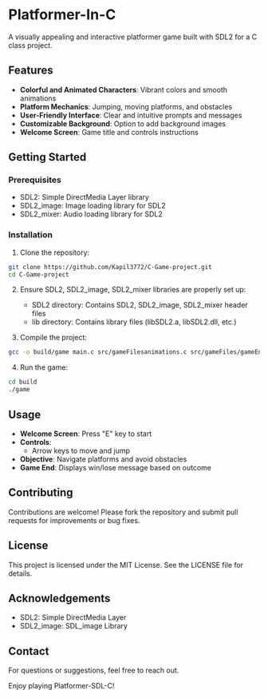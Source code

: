 # Platformer-In-C

A visually appealing and interactive platformer game built with SDL2 for a C class project.

## Features

- **Colorful and Animated Characters**: Vibrant colors and smooth animations
- **Platform Mechanics**: Jumping, moving platforms, and obstacles
- **User-Friendly Interface**: Clear and intuitive prompts and messages
- **Customizable Background**: Option to add background images
- **Welcome Screen**: Game title and controls instructions

## Getting Started

### Prerequisites

- SDL2: Simple DirectMedia Layer library
- SDL2_image: Image loading library for SDL2
- SDL2_mixer: Audio loading library for SDL2

### Installation

1. Clone the repository:
```sh
git clone https://github.com/Kapil3772/C-Game-project.git
cd C-Game-project
```

2. Ensure SDL2, SDL2_image, SDL2_mixer libraries are properly set up:
    - SDL2 directory: Contains SDL2, SDL2_image, SDL2_mixer header files
    - lib directory: Contains library files (libSDL2.a, libSDL2.dll, etc.)

3. Compile the project:
```sh
gcc -o build/game main.c src/gameFilesanimations.c src/gameFiles/gameEntities.c src/gameFiles/utils.c src/gameFiles/audios.c -I./src/include/SDL2 -L./src/lib -lmingw32 -lSDL2main -lSDL2 -lSDL2_image -lSDL2_mixer
```

4. Run the game:
```sh
cd build
./game
```

## Usage

- **Welcome Screen**: Press "E" key to start
- **Controls**: 
  - Arrow keys to move and jump
- **Objective**: Navigate platforms and avoid obstacles
- **Game End**: Displays win/lose message based on outcome

## Contributing

Contributions are welcome! Please fork the repository and submit pull requests for improvements or bug fixes.

## License

This project is licensed under the MIT License. See the LICENSE file for details.

## Acknowledgements

- SDL2: Simple DirectMedia Layer
- SDL2_image: SDL_image Library

## Contact

For questions or suggestions, feel free to reach out.

Enjoy playing Platformer-SDL-C!